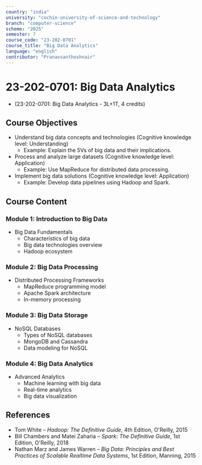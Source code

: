 ```yaml
---
country: "india"
university: "cochin-university-of-science-and-technology"
branch: "computer-science"
scheme: "2025"
semester: 7
course_code: "23-202-0701"
course_title: "Big Data Analytics"
language: "english"
contributor: "Pranavsanthoshnair"
---
```


# 23-202-0701: Big Data Analytics
  - (23-202-0701: Big Data Analytics - 3L+1T, 4 credits)

## Course Objectives

* Understand big data concepts and technologies (Cognitive knowledge level: Understanding)
    - Example: Explain the 5Vs of big data and their implications.
* Process and analyze large datasets (Cognitive knowledge level: Application)
    - Example: Use MapReduce for distributed data processing.
* Implement big data solutions (Cognitive knowledge level: Application)
    - Example: Develop data pipelines using Hadoop and Spark.

## Course Content

### Module 1: Introduction to Big Data

* Big Data Fundamentals
  - Characteristics of big data
  - Big data technologies overview
  - Hadoop ecosystem

### Module 2: Big Data Processing

* Distributed Processing Frameworks
  - MapReduce programming model
  - Apache Spark architecture
  - In-memory processing

### Module 3: Big Data Storage

* NoSQL Databases
  - Types of NoSQL databases
  - MongoDB and Cassandra
  - Data modeling for NoSQL

### Module 4: Big Data Analytics

* Advanced Analytics
  - Machine learning with big data
  - Real-time analytics
  - Big data visualization

## References
* Tom White – *Hadoop: The Definitive Guide*, 4th Edition, O'Reilly, 2015
* Bill Chambers and Matei Zaharia – *Spark: The Definitive Guide*, 1st Edition, O'Reilly, 2018
* Nathan Marz and James Warren – *Big Data: Principles and Best Practices of Scalable Realtime Data Systems*, 1st Edition, Manning, 2015
